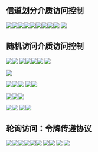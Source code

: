  
## 信道划分介质访问控制
 ![](images/{9582C4AF-E464-4DE1-8829-C4017161231B}.png)![](images/{44D191C1-04FB-4125-A386-3C85EBACAD83}.png)![](images/{B1BB1101-E954-49ED-BC7C-C7CB46E8F063}.png)![](images/{59103879-982D-4E54-A582-CAF57829B7F8}.png)![](images/{D4470156-7F40-4305-BB0F-57D2D5FB1F5F}.png)![](images/{BFAE8376-E762-42DF-9B6F-BAA02B9B9059}.png)![](images/{C85C8107-AACD-409D-98C4-9058C805561C}.png)![](images/{8F79FD58-BF64-4418-BC47-FF984691FD0A}.png)![](images/{EED2BB5A-FCBA-449F-A744-561D63110092}.png)
 ![](images/{4BB66494-100C-4162-AB9B-F648338C952F}%201.png)
## 随机访问介质访问控制

![](images/{A6032378-E8FF-4956-99A9-D634E4494BEE}.png)![](images/{902CD946-9F12-4AF2-BF7B-72481EF2178F}.png) ![](images/{CBD4D7A3-207E-4CDC-86CD-B7480D9222C9}.png)![](images/{CC4FD170-2012-4D79-A75C-8BC9E1216EAE}.png)![](images/{4E19F935-2138-43F1-B53E-3C2D5BC4D71A}.png)![](images/{6FCEF0E1-3297-4219-B5BF-B446F6A5DF44}.png) ![](images/{F42652FF-8217-4416-A68B-632AEE01A1D9}.png)


![](images/{8951B9B8-FE1B-4A2A-94A4-C17B29762B73}.png)

![](images/{85C3A115-262C-40E3-9F30-880A842D4696}.png)![](images/{56D71694-06EF-46A3-8636-C483A8840FCD}.png)![](images/{3E9FE786-935E-4A6A-A2FC-39F8C0CF8E98}.png)  ![](images/{95620195-6FEE-4E2A-9167-FCF2A39E9A39}.png)![](images/{432A9AB1-CA64-4A40-8676-9E416108EF17}.png)

![](images/{9E51CF88-A97D-4F2A-BA88-C491BE3FBD39}.png)![](images/{269022CE-57C9-4EF3-A769-8EACA1B28358}.png)![](images/{6B712EC6-2A46-43F8-BF50-8171163D73DD}.png)

![](images/{10237FDC-58E7-4A99-8C52-9567B2C19329}%201.png)![](images/{BD6DAF22-6F6E-47B5-A5B2-C928A085CBC8}.png)
![](images/{5CAB822C-AA78-4887-B244-7FF9BD00F554}.png)![](images/{8C318285-58DB-4D83-AAB6-4877CC0DA858}.png)

## 轮询访问：令牌传递协议

![](images/{24915E0E-48DE-4732-BFDB-215851F0E937}.png)![](images/{FC4EAB8E-7C3F-41DE-BA78-ACF69F926475}.png)![](images/{3EA0F952-086C-4D55-9C52-5A7A07F716D3}.png)![](images/{B1B8FFD8-FD6A-4C9D-AAF9-CA3E9E55D6CB}.png)![](images/{164B53C7-003E-44E2-A943-A21661066847}.png)![](images/{BCBD324F-C099-46E6-B440-1E471EEEA61B}.png)   ![](images/{8C4321B9-4220-4BB0-BDD1-52E98E64366E}.png)![](images/{8A2DE051-1347-4065-81D3-50CC2DA9AC88}.png)   ![](images/{DC0441C0-2FE0-458C-84CC-96279230A2E9}.png)
![](images/{D33C2742-0304-411D-AD21-66266CAE014F}.png)